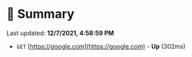 # 📖 Summary
Last updated: **12/7/2021, 4:58:59 PM**

- `GET` [https://google.com](https://google.com) - **Up** (302ms)
